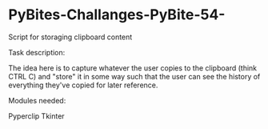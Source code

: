 # PyBites-Challanges-PyBite-54-
Script for storaging clipboard content

Task description:

The idea here is to capture whatever the user copies to the clipboard (think CTRL C) and "store" it in some way such that the user can see the history of everything they've copied for later reference.

Modules needed:

Pyperclip
Tkinter
